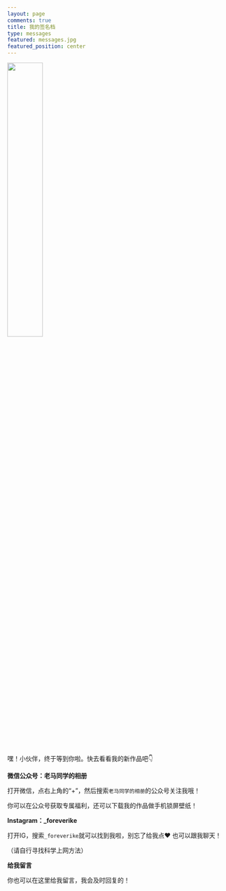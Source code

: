 ```yaml
---
layout: page
comments: true
title: 我的签名档
type: messages
featured: messages.jpg
featured_position: center
---
```


<a href="/"><img style="width:40%" src="/assets/img/posts/rilakkuma.jpg"/></a>

嘿！小伙伴，终于等到你啦。快去看看我的新作品吧👇

**微信公众号：老马同学的相册**

打开微信，点右上角的“+”，然后搜索``老马同学的相册``的公众号关注我哦！

你可以在公众号获取专属福利，还可以下载我的作品做手机锁屏壁纸！

**Instagram：_foreverike**

打开IG，搜索``_foreverike``就可以找到我啦，别忘了给我点❤️ 也可以跟我聊天！

（请自行寻找科学上网方法）

**给我留言**

你也可以在这里给我留言，我会及时回复的！

<script>
    var nowDate = new Date();
    var nowYear = nowDate.getUTCFullYear();
    var nowMonth = nowDate.getUTCMonth()+1;
    if (nowMonth < 10) nowMonth = "0"+nowMonth;
    var nowDay = nowDate.getUTCDate();
    if (nowDay < 10) nowDay = "0"+nowDay;
    var nowHour = nowDate.getUTCHours();
    if (nowHour < 10) nowHour = "0"+nowHour;
    var nowMinute = nowDate.getUTCMinutes();
    if (nowMinute < 10) nowMinute = "0"+nowMinute;
    var nowSecond = nowDate.getUTCSeconds();
    if (nowSecond < 10) nowSecond = "0"+nowSecond;
    
    
    var nowDateStr = nowYear + '-' + nowMonth + '-' + nowDay + 'T' + nowHour + ':' + nowMinute + ':' + nowSecond + '.000Z';
    console.log("ike.today: new date is " + nowDateStr)
    localStorage.setItem("ike.today.q2a.lasttime", nowDateStr);
</script>